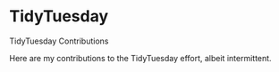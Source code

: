 # TidyTuesday
TidyTuesday Contributions

Here are my contributions to the TidyTuesday effort, albeit intermittent.
